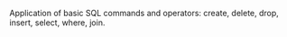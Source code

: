 Application of basic SQL commands and operators: create, delete, drop, insert, select, where, join.
